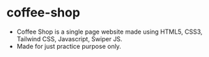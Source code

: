 # coffee-shop

- Coffee Shop is a single page website made using HTML5, CSS3, Tailwind CSS, Javascript, Swiper JS.
- Made for just practice purpose only.
